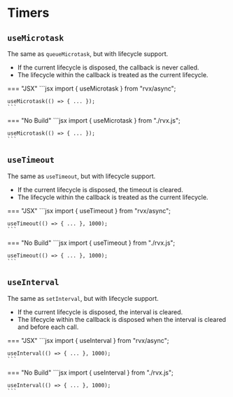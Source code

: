 # Timers

## `useMicrotask`
The same as `queueMicrotask`, but with lifecycle support.

+ If the current lifecycle is disposed, the callback is never called.
+ The lifecycle within the callback is treated as the current lifecycle.

=== "JSX"
	```jsx
	import { useMicrotask } from "rvx/async";

	useMicrotask(() => { ... });
	```

=== "No Build"
	```jsx
	import { useMicrotask } from "./rvx.js";

	useMicrotask(() => { ... });
	```

## `useTimeout`
The same as `useTimeout`, but with lifecycle support.

+ If the current lifecycle is disposed, the timeout is cleared.
+ The lifecycle within the callback is treated as the current lifecycle.

=== "JSX"
	```jsx
	import { useTimeout } from "rvx/async";

	useTimeout(() => { ... }, 1000);
	```

=== "No Build"
	```jsx
	import { useTimeout } from "./rvx.js";

	useTimeout(() => { ... }, 1000);
	```

## `useInterval`
The same as `setInterval`, but with lifecycle support.

+ If the current lifecycle is disposed, the interval is cleared.
+ The lifecycle within the callback is disposed when the interval is cleared and before each call.

=== "JSX"
	```jsx
	import { useInterval } from "rvx/async";

	useInterval(() => { ... }, 1000);
	```

=== "No Build"
	```jsx
	import { useInterval } from "./rvx.js";

	useInterval(() => { ... }, 1000);
	```
